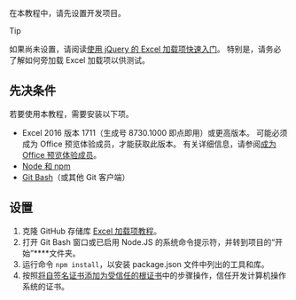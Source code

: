 在本教程中，请先设置开发项目。 

> [!TIP]
> 如果尚未设置，请阅读[使用 jQuery 的 Excel 加载项快速入门](../quickstarts/excel-quickstart-jquery.md?tabs=visual-studio-code)。 特别是，请务必了解如何旁加载 Excel 加载项以供测试。

## <a name="prerequisites"></a>先决条件

若要使用本教程，需要安装以下项。 

- Excel 2016 版本 1711（生成号 8730.1000 即点即用）或更高版本。 可能必须成为 Office 预览体验成员，才能获取此版本。 有关详细信息，请参阅[成为 Office 预览体验成员](https://products.office.com/zh-cn/office-insider?tab=tab-1)。
- [Node 和 npm](https://nodejs.org/en/) 
- [Git Bash](https://git-scm.com/downloads)（或其他 Git 客户端）

## <a name="setup"></a>设置

1. 克隆 GitHub 存储库 [Excel 加载项教程](https://github.com/OfficeDev/Excel-Add-in-Tutorial)。
2. 打开 Git Bash 窗口或已启用 Node.JS 的系统命令提示符，并转到项目的“开始”****文件夹。
3. 运行命令 `npm install`，以安装 package.json 文件中列出的工具和库。 
4. 按照[将自签名证书添加为受信任的根证书](https://github.com/OfficeDev/generator-office/blob/master/src/docs/ssl.md)中的步骤操作，信任开发计算机操作系统的证书。

